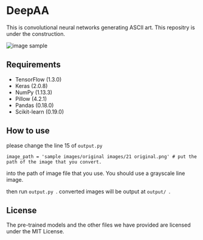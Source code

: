 DeepAA
====

This is convolutional neural networks generating ASCII art.
This repositry is under the construction.

![image sample](https://github.com/OsciiArt/DeepAA/blob/master/sample%20images/images%20generated%20with%20CNN/21%20generated.png)

## Requirements

+ TensorFlow (1.3.0)
+ Keras (2.0.8)
+ NumPy (1.13.3)
+ Pillow (4.2.1)
+ Pandas (0.18.0)
+ Scikit-learn (0.19.0)

## How to use
please change the line 15 of `output.py `

```
image_path = 'sample images/original images/21 original.png' # put the path of the image that you convert.
```
into the path of image file that you use.
You should use a grayscale line image.

then run `output.py `.
converted images will be output at `output/ `.

## License
The pre-trained models and the other files we have provided are licensed under the MIT License.